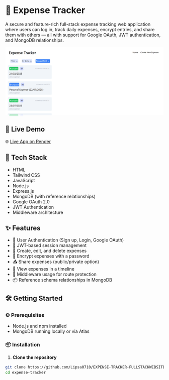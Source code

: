 # 💸 Expense Tracker

A secure and feature-rich full-stack expense tracking web application where users can log in, track daily expenses, encrypt entries, and share them with others — all with support for Google OAuth, JWT authentication, and MongoDB relationships.



![App Screenshot](./Screenshot%202025-06-09%20151027.png)






## 🚀 Live Demo

🌐 [Live App on Render](https://expense-tracker-5aov.onrender.com)  



## 🔧 Tech Stack

- HTML
- Tailwind CSS
- JavaScript
- Node.js
- Express.js
- MongoDB (with reference relationships)
- Google OAuth 2.0
- JWT Authentication
- Middleware architecture



## ✨ Features

- 👤 User Authentication (Sign up, Login, Google OAuth)
- 🔐 JWT-based session management
- 🧾 Create, edit, and delete expenses
- 🔐 Encrypt expenses with a password
- 📤 Share expenses (public/private option)
- 📅 View expenses in a timeline
- 🎯 Middleware usage for route protection
- 📦 Reference schema relationships in MongoDB



## 🛠️ Getting Started

### ⚙️ Prerequisites

- Node.js and npm installed
- MongoDB running locally or via Atlas



### 📦 Installation

1. **Clone the repository**

```bash
git clone https://github.com/Lipsa0710/EXPENSE-TRACKER-FULLSTACKWEBSITE.git
cd expense-tracker
